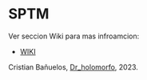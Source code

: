 # SPTM

Ver seccion Wiki para mas infroamcion:

- [WIKI](https://github.com/sptm-unam/sptm-docs/wiki)

Cristian Bañuelos, [Dr_holomorfo](https://www.holomorfo.com), 2023.
